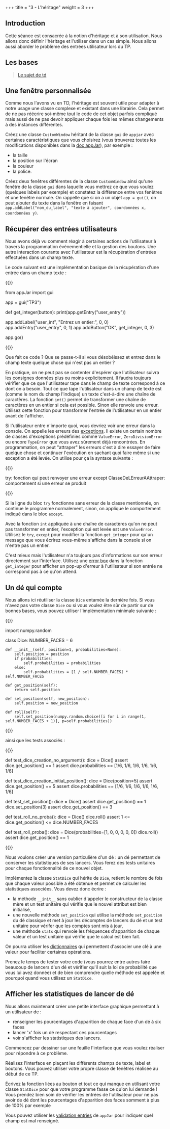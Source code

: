 +++
title = "3 - L'héritage"
weight = 3
+++


## Introduction

Cette séance est consacrée à la notion d'héritage et à son utilisation. Nous allons donc définir l'héritage et l'utiliser dans un cas simple. Nous allons aussi aborder le problème des entrées utilisateur lors du TP.

## Les bases

> [Le sujet de td](/ressources/td_3.pdf)

## Une fenêtre personnalisée

Comme nous l'avons vu en TD, l'héritage est souvent utile pour adapter à notre usage une classe complexe et existant dans une librairie. Cela permet de ne pas réécrire soi-même tout le code de cet objet parfois compliqué mais aussi de ne pas devoir appliquer chaque fois les mêmes changements à des instances différentes.

Créez une classe `CustomWindow` héritant de la classe `gui` de `appjar` avec certaines caractéristiques que vous choisirez (vous trouverez toutes les modifications disponibles dans la [doc appJar](http://appjar.info/pythonGuiOptions/)), par exemple :

 - la taille
 - la position sur l'écran
 - la couleur
 - la police.

 Créez deux fenêtres différentes de la classe `CustomWindow` ainsi qu'une fenêtre de la classe `gui` dans laquelle vous mettrez ce que vous voulez (quelques labels par exemple) et constatez la différence entre vos fenêtres et une fenêtre normale. On rappelle que si on a un objet `app = gui()`, on peut ajouter du texte dans la fenêtre en faisant `app.addLabel("nom_du_label", "texte à ajouter", coordonnées x, coordonnées y)`.


## Récupérer des entrées utilisateurs

Nous avons déjà vu comment réagir à certaines actions de l'utilisateur à travers la programmation événementielle et la gestion des boutons. Une autre interaction courante avec l'utilisateur est la récupération d'entrées effectuées dans un champ texte.

Le code suivant est une implémentation basique de la récupération d'une entrée dans un champ texte :

{{<highlight python>}}

from appJar import gui

app = gui("TP3")


def get_integer(button):
    print(app.getEntry("user_entry"))

app.addLabel("user_int", "Entrez un entier:", 0, 0)
app.addEntry("user_entry", 0, 1)
app.addButton("OK", get_integer, 0, 3)

app.go()

{{</highlight>}}

Que fait ce code ? Que se passe-t-il si vous désobéissez et entrez dans le champ texte quelque chose qui n'est pas un entier ?

En pratique, on ne peut pas se contenter d'espérer que l'utilisateur suivra les consignes données plus ou moins explicitement. Il faudra toujours vérifier que ce que l'utilisateur tape dans le champ de texte correspond à ce dont on a besoin. Tout ce que tape l'utilisateur dans un champ de texte est (comme le nom du champ l'indique) un texte c'est-à-dire une chaîne de caractères. La fonction `int()` permet de transformer une chaîne de caractères en un entier si cela est possible. Sinon elle renvoie une erreur. Utilisez cette fonction pour transformer l'entrée de l'utilisateur en un entier avant de l'afficher.

Si l'utilisateur entre n'importe quoi, vous devriez voir une erreur dans la console. On appelle les erreurs des [exceptions](https://docs.python.org/2/library/exceptions.html). Il existe un certain nombre de classes d'exceptions prédéfinies comme `ValueError`, `ZeroDivisionError` ou encore `TypeError` que vous avez sûrement déjà rencontrées. En programmation, on peut "attraper" les erreurs c'est à dire essayer de faire quelque chose et continuer l'exécution en sachant quoi faire même si une exception a été levée. On utilise pour ça la syntaxe suivante :

{{<highlight python>}}

try:
	fonction qui peut renvoyer une erreur
except ClasseDeLErreurAAttraper:
	comportement si une erreur se produit

{{</highlight>}}

Si la ligne du bloc `try` fonctionne sans erreur de la classe mentionnée, on continue le programme normalement, sinon, on applique le comportement indiqué dans le bloc `except`.

Avec la fonction `int` appliquée à une chaîne de caractères qu'on ne peut pas transformer en entier, l'exception qui est levée est une `ValueError`. Utilisez le `try`, `except` pour modifier la fonction `get_integer` pour qu'un message que vous écrirez vous-même s'affiche dans la console si on n'entre pas un entier.

C'est mieux mais l'utilisateur n'a toujours pas d'informations sur son erreur directement sur l'interface. Utilisez une [error box](http://appjar.info/pythonDialogs/#message-boxes) dans la fonction `get_integer` pour afficher un pop-up d'erreur à l'utilisateur si son entrée ne correspond pas à ce qu'on attend.


## Un dé qui compte

Nous allons ici réutiliser la classe `Dice` entamée la dernière fois. Si vous n'avez pas votre classe `Dice` ou si vous voulez être sûr de partir sur de bonnes bases, vous pouvez utiliser l'implémentation minimale suivante :

{{<highlight python>}}

import numpy.random


class Dice:
    NUMBER_FACES = 6

    def __init__(self, position=1, probabilities=None):
        self.position = position
        if probabilities:
            self.probabilities = probabilities
        else:
            self.probabilities = [1 / self.NUMBER_FACES] * self.NUMBER_FACES

    def get_position(self):
        return self.position

    def set_position(self, new_position):
        self.position = new_position

    def roll(self):
        self.set_position(numpy.random.choice([i for i in range(1, self.NUMBER_FACES + 1)], p=self.probabilities))

{{</highlight>}}

ainsi que les tests associés :

{{<highlight python>}}

def test_dice_creation_no_argument():
    dice = Dice()
    assert dice.get_position() == 1
    assert dice.probabilities == [1/6, 1/6, 1/6, 1/6, 1/6, 1/6]


def test_dice_creation_initial_position():
    dice = Dice(position=5)
    assert dice.get_position() == 5
    assert dice.probabilities == [1/6, 1/6, 1/6, 1/6, 1/6, 1/6]


def test_set_position():
    dice = Dice()
    assert dice.get_position() == 1
    dice.set_position(3)
    assert dice.get_position() == 3


def test_roll_no_proba():
    dice = Dice()
    dice.roll()
    assert 1 <= dice.get_position() <= dice.NUMBER_FACES


def test_roll_proba():
    dice = Dice(probabilities=[1, 0, 0, 0, 0, 0])
    dice.roll()
    assert dice.get_position() == 1

{{</highlight>}}


Nous voulons créer une version particulière d'un dé : un dé permettant de conserver les statistiques de ses lancers. Vous ferez des tests unitaires pour chaque fonctionnalité de ce nouvel objet.

Implémentez la classe `StatDice` qui hérite de `Dice`, retient le nombre de fois que chaque valeur possible a été obtenue et permet de calculer les statistiques associées. Vous devez donc écrire :

 - la méthode `__init__` sans oublier d'appeler le constructeur de la classe mère et un test unitaire qui vérifie que le nouvel attribut est bien initialisé,
 - une nouvelle méthode `set_position` qui utilise la méthode `set_position` du dé classique et met à jour les décomptes de lancers du dé et un test unitaire pour vérifer que les comptes sont mis à jour,
 - une méthode `stats` qui renvoie les fréquences d'apparition de chaque valeur et un test unitaire qui vérifie que le calcul est bien fait.

On pourra utiliser les [dictionnaires](https://docs.python.org/2/tutorial/datastructures.html#dictionaries) qui permettent d'associer une clé à une valeur pour faciliter certaines opérations.

Prenez le temps de tester votre code (vous pourrez entre autres faire beaucoup de lancers d'un dé et vérifier qu'il suit la loi de probabilité que vous lui avez donnée) et de bien comprendre quelle méthode est appelée et pourquoi quand vous utilisez un `StatDice`.

## Afficher les statistiques de lancer de dé

Nous allons maintenant créer une petite interface graphique permettant à un utilisateur de :

 - renseigner les pourcentages d'apparition de chaque face d'un dé à six faces
 - lancer 'x' fois un dé respectant ces pourcentages
 - voir s'afficher les statistiques des lancers.

Commencez par dessiner sur une feuille l'interface que vous voulez réaliser pour répondre à ce problème.

Réalisez l'interface en plaçant les différents champs de texte, label et boutons. Vous pouvez utiliser votre propre classe de fenêtres réalisée au début de ce TP.

Écrivez la fonction liées au bouton et tout ce qui manque en utilisant votre classe `StatDice` pour que votre programme fasse ce qu'on lui demande ! Vous prendez bien soin de vérifier les entrées de l'utilisateur pour ne pas avoir de dé dont les pourcentages d'apparition des faces somment à plus de 100% par exemple

Vous pouvez utiliser les [validation entries](http://appjar.info/pythonWidgets/#label) de `appJar` pour indiquer quel champ est mal renseigné.


